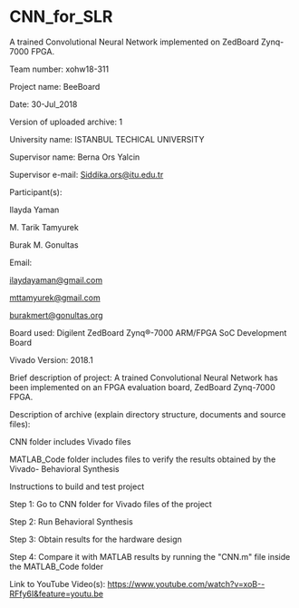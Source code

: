 # CNN_for_SLR
A trained Convolutional Neural Network implemented on ZedBoard Zynq-7000 FPGA.


Team number: xohw18-311

Project name: BeeBoard

Date: 30-Jul_2018

Version of uploaded archive: 1


University name: ISTANBUL TECHICAL UNIVERSITY

Supervisor name: Berna Ors Yalcin

Supervisor e-mail: Siddika.ors@itu.edu.tr

Participant(s):

Ilayda Yaman 

M. Tarik Tamyurek 

Burak M. Gonultas


Email:

ilaydayaman@gmail.com

mttamyurek@gmail.com

burakmert@gonultas.org 


Board used:  Digilent ZedBoard Zynq®-7000 ARM/FPGA SoC Development Board

Vivado Version: 2018.1

Brief description of project: A trained Convolutional Neural Network has been implemented on an FPGA evaluation board, ZedBoard Zynq-7000 FPGA.

Description of archive (explain directory structure, documents and source files):

CNN folder includes Vivado files

MATLAB_Code folder includes files to verify the results obtained by the Vivado- Behavioral Synthesis

Instructions to build and test project

Step 1: Go to CNN folder for Vivado files of the project

Step 2: Run Behavioral Synthesis

Step 3: Obtain results for the hardware design

Step 4: Compare it with MATLAB results by running the "CNN.m" file inside the MATLAB_Code folder 

Link to YouTube Video(s): https://www.youtube.com/watch?v=xoB--RFfy6I&feature=youtu.be
